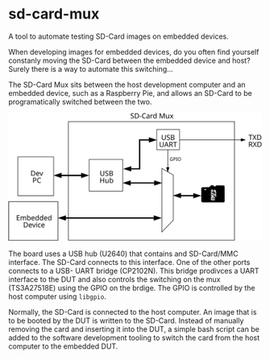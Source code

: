 # sd-card-mux
A tool to automate testing SD-Card images on embedded devices.

When developing images for embedded devices, do you often find yourself 
constanly moving the SD-Card between the embedded device and host? Surely 
there is a way to automate this switching...

The SD-Card Mux sits between the host development computer and an
embedded device, such as a Raspberry Pie, and allows an SD-Card to be 
programatically switched between the two.

![SD-Card Mux Diagram](doc/images/sd-card-mux_diagram.svg)

The board uses a USB hub (U2640) that contains and SD-Card/MMC interface. The
SD-Card connects to this interface. One of the other ports connects to a USB-
UART bridge (CP2102N). This bridge prodivces a UART interface to the DUT and
also controls the switching on the mux (TS3A27518E) using the GPIO on the
brdige. The GPIO is controlled by the host computer using ```libgpio```. 

Normally, the SD-Card is connected to the host computer. An image that is to be
booted by the DUT is written to the SD-Card. Instead of manually removing the 
card and inserting it into the DUT, a simple bash script can be added to the 
software development tooling to switch the card from the host computer to the 
embedded DUT.
